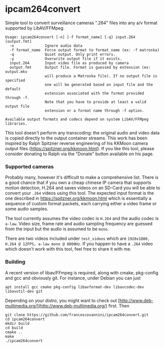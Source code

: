 # ipcam264convert

Simple tool to convert surveillance cameras ".264" files into any a/v format supported by LibAV/FFMpeg.

```
Usage: ipcam264convert [-n] [-f format_name] [-q] input.264 [output.fmt]
  -n              Ignore audio data
  -f format_name  Force output format to format_name (ex: -f matroska)
  -q              Quiet output. Only print errors.
  -y              Overwrite output file if it exists.
  input.264       Input video file as produced by camera
  output.fmt      Output file. Format is guessed by extension (ex: output.mkv
                  will produce a Matroska file). If no output file is specified
                  one will be generated based on input file and the default
                  extension associated with the format provided through -f.
                  Note that you have to provide at least a valid output file
                  extension or a format name through -f option.

Available output formats and codecs depend on system LibAV/FFMpeg libraries.
```

This tool doesn't perform any transcoding: the original audio and video data is copied directly to the output container
streams. This work has been inspired by Ralph Spitzner reverse engineering of his KKMoon camera output files 
(https://spitzner.org/kkmoon.html). If you like this tool, please consider donating to Ralph via the "Donate" button 
available on his page.

### Supported cameras

Probably many, however it's difficult to make a comprehensive list. There is a good chance that if you own a cheap
chinese IP camera that supports motion detection, H.264 and saves videos on an SD-Card you will be able to convert your
`.264` videos using this tool. The expected input format is the one described in https://spitzner.org/kkmoon.html which 
is essentially a sequence of custom format packets, each carrying either a video frame or some audio samples.

The tool currently assumes the video codec is `H.264` and the audio codec is `a-law`. Video size, frame rate and audio 
sampling frequency are guessed from the input but the audio is assumed to be `mono`. 

There are two videos included under `test_videos` which are `1920x1080, H.264 @ 12FPS, a-law mono @ 8000Hz`. 
If you happen to have a `.264` video which doesn't work with this tool, feel free to share it with me.

### Building

A recent version of libav/FFmpeg is required, along with cmake, pkg-config and gcc and obviously git. 
For instance, under Debian you can just

```commandline
apt install gcc cmake pkg-config libavformat-dev libavcodec-dev libavutil-dev git
```

Depending on your distro, you might want to check out [http://www.deb-multimedia.org/](http://www.deb-multimedia.org/) 
first. Then

```commandline
git clone https://github.com/francescovannini/ipcam264convert.git
cd ipcam264convert
mkdir build
cd build
cmake ..
make
./ipcam264convert
```
